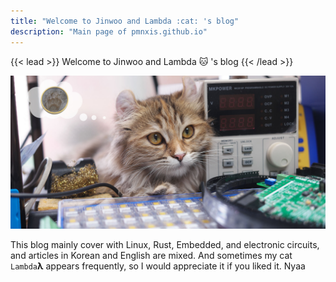 ```yaml
---
title: "Welcome to Jinwoo and Lambda :cat: 's blog"
description: "Main page of pmnxis.github.io"
---
```


{{< lead >}} Welcome to Jinwoo and Lambda :cat: 's blog {{< /lead >}}

<img src="LambdaClub.jpg">

This blog mainly cover with Linux, Rust, Embedded, and electronic circuits, and articles in Korean and English are mixed. And sometimes my cat `Lambda`**λ** appears frequently, so I would appreciate it if you liked it. Nyaa

